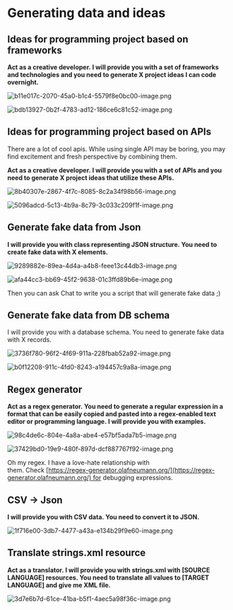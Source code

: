 # Generating data and ideas

## ****Ideas for programming project based on frameworks****

**Act as a creative developer. I will provide you with a set of frameworks and technologies and you need to generate X project ideas I can code overnight.**

![b11e017c-2070-45a0-b1c4-5579f8e0bc00-image.png](Generating%20data%20and%20ideas%20dbe358b5d025481693150a57002b1e7b/b11e017c-2070-45a0-b1c4-5579f8e0bc00-image.png)

![bdb13927-0b2f-4783-ad12-186ce6c81c52-image.png](Generating%20data%20and%20ideas%20dbe358b5d025481693150a57002b1e7b/bdb13927-0b2f-4783-ad12-186ce6c81c52-image.png)

## ****Ideas for programming project based on APIs****

There are a lot of cool apis. While using single API may be boring, you may find excitement and fresh perspective by combining them.

**Act as a creative developer. I will provide you with a set of APIs and you need to generate X project ideas that utilize these APIs.**

![8b40307e-2867-4f7c-8085-8c2a34f98b56-image.png](Generating%20data%20and%20ideas%20dbe358b5d025481693150a57002b1e7b/8b40307e-2867-4f7c-8085-8c2a34f98b56-image.png)

![5096adcd-5c13-4b9a-8c79-3c033c209f1f-image.png](Generating%20data%20and%20ideas%20dbe358b5d025481693150a57002b1e7b/5096adcd-5c13-4b9a-8c79-3c033c209f1f-image.png)

## ****Generate fake data from Json****

**I will provide you with class representing JSON structure. You need to create fake data with X elements.**

![9289882e-89ea-4d4a-a4b8-feee13c44db3-image.png](Generating%20data%20and%20ideas%20dbe358b5d025481693150a57002b1e7b/9289882e-89ea-4d4a-a4b8-feee13c44db3-image.png)

![afa44cc3-bb69-45f2-9638-01c3ffd89b6e-image.png](Generating%20data%20and%20ideas%20dbe358b5d025481693150a57002b1e7b/afa44cc3-bb69-45f2-9638-01c3ffd89b6e-image.png)

Then you can ask Chat to write you a script that will generate fake data ;)

## ****Generate fake data from DB schema****

I will provide you with a database schema. You need to generate fake data with X records.

![3736f780-96f2-4f69-911a-228fbab52a92-image.png](Generating%20data%20and%20ideas%20dbe358b5d025481693150a57002b1e7b/3736f780-96f2-4f69-911a-228fbab52a92-image.png)

![b0f12208-911c-4fd0-8243-a194457c9a8a-image.png](Generating%20data%20and%20ideas%20dbe358b5d025481693150a57002b1e7b/b0f12208-911c-4fd0-8243-a194457c9a8a-image.png)

## ****Regex generator****

**Act as a regex generator. You need to generate a regular expression in a format that can be easily copied and pasted into a regex-enabled text editor or programming language. I will provide you with examples.**

![98c4de6c-804e-4a8a-abe4-e57bf5ada7b5-image.png](Generating%20data%20and%20ideas%20dbe358b5d025481693150a57002b1e7b/98c4de6c-804e-4a8a-abe4-e57bf5ada7b5-image.png)

![37429bd0-19e9-480f-897d-dcf887767f92-image.png](Generating%20data%20and%20ideas%20dbe358b5d025481693150a57002b1e7b/37429bd0-19e9-480f-897d-dcf887767f92-image.png)

Oh my regex. I have a love-hate relationship with them. Check [https://regex-generator.olafneumann.org/](https://regex-generator.olafneumann.org/) for debugging expressions.

## ****CSV → Json****

**I will provide you with CSV data. You need to convert it to JSON.**

![1f716e00-3db7-4477-a43a-e134b29f9e60-image.png](Generating%20data%20and%20ideas%20dbe358b5d025481693150a57002b1e7b/1f716e00-3db7-4477-a43a-e134b29f9e60-image.png)

## ****Translate strings.xml resource****

**Act as a translator. I will provide you with strings.xml with [SOURCE LANGUAGE] resources. You need to translate all values to [TARGET LANGUAGE] and give me XML file.**

![3d7e6b7d-61ce-41ba-b5f1-4aec5a98f36c-image.png](Generating%20data%20and%20ideas%20dbe358b5d025481693150a57002b1e7b/3d7e6b7d-61ce-41ba-b5f1-4aec5a98f36c-image.png)